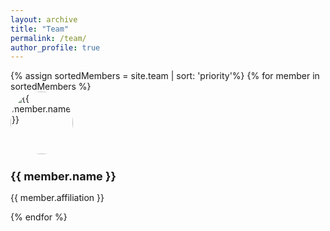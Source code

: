 ```yaml
---
layout: archive
title: "Team"
permalink: /team/
author_profile: true
---
```


<!-- My external stylesheet -->
<link rel="stylesheet" href="{{ base_path }}/assets/css/team.css">

<!-- Display team members -->
<div class="team-members flex-container">
    {% assign sortedMembers = site.team | sort: 'priority'%}
    {% for member in sortedMembers %}
        <div class="team-member">
            <a href="{{ member.profile }}" target="_blank" rel="noopener noreferrer">
                <img src="{{ member.image }}" alt="{{ member.name }}" style="border-radius: 50%; width: 100px;">
            </a>
            <h2 style="font-size: 18px;">{{ member.name }}</h2>
            <p style="font-size: 14px;">{{ member.affiliation }}</p>
        </div>
    {% endfor %}
</div>
